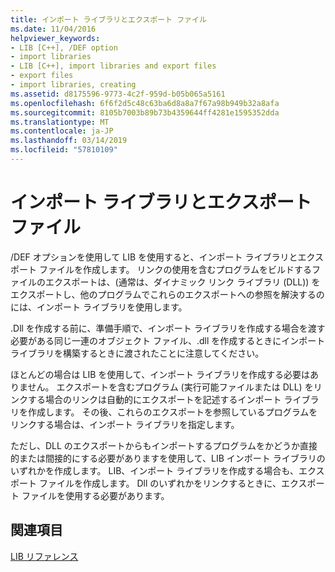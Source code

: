 ```yaml
---
title: インポート ライブラリとエクスポート ファイル
ms.date: 11/04/2016
helpviewer_keywords:
- LIB [C++], /DEF option
- import libraries
- LIB [C++], import libraries and export files
- export files
- import libraries, creating
ms.assetid: d8175596-9773-4c2f-959d-b05b065a5161
ms.openlocfilehash: 6f6f2d5c48c63ba6d8a8a7f67a98b949b32a8afa
ms.sourcegitcommit: 8105b7003b89b73b4359644ff4281e1595352dda
ms.translationtype: MT
ms.contentlocale: ja-JP
ms.lasthandoff: 03/14/2019
ms.locfileid: "57810109"
---
```

# <a name="working-with-import-libraries-and-export-files"></a>インポート ライブラリとエクスポート ファイル

/DEF オプションを使用して LIB を使用すると、インポート ライブラリとエクスポート ファイルを作成します。 リンクの使用を含むプログラムをビルドするファイルのエクスポートは、(通常は、ダイナミック リンク ライブラリ (DLL)) をエクスポートし、他のプログラムでこれらのエクスポートへの参照を解決するのには、インポート ライブラリを使用します。

.Dll を作成する前に、準備手順で、インポート ライブラリを作成する場合を渡す必要がある同じ一連のオブジェクト ファイル、.dll を作成するときにインポート ライブラリを構築するときに渡されたことに注意してください。

ほとんどの場合は LIB を使用して、インポート ライブラリを作成する必要はありません。 エクスポートを含むプログラム (実行可能ファイルまたは DLL) をリンクする場合のリンクは自動的にエクスポートを記述するインポート ライブラリを作成します。 その後、これらのエクスポートを参照しているプログラムをリンクする場合は、インポート ライブラリを指定します。

ただし、DLL のエクスポートからもインポートするプログラムをかどうか直接的または間接的にする必要がありますを使用して、LIB インポート ライブラリのいずれかを作成します。 LIB、インポート ライブラリを作成する場合も、エクスポート ファイルを作成します。 Dll のいずれかをリンクするときに、エクスポート ファイルを使用する必要があります。

## <a name="see-also"></a>関連項目

[LIB リファレンス](lib-reference.md)
